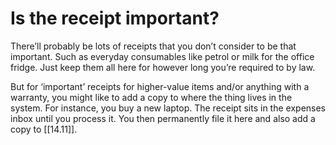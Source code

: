 
# Is the receipt important?

There’ll probably be lots of receipts that you don’t consider to be that important. Such as everyday consumables like petrol or milk for the office fridge. Just keep them all here for however long you’re required to by law.

But for ‘important’ receipts for higher-value items and/or anything with a warranty, you might like to add a copy to where the thing lives in the system. For instance, you buy a new laptop. The receipt sits in the expenses inbox until you process it. You then permanently file it here and also add a copy to [[14.11]].
